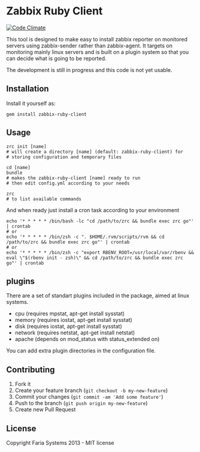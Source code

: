 Zabbix Ruby Client
====================

[![Code Climate](https://codeclimate.com/github/eduvo/zabbix-ruby-client.png)](https://codeclimate.com/github/eduvo/zabbix-ruby-client)

This tool is designed to make easy to install zabbix reporter on monitored servers using zabbix-sender rather than zabbix-agent. It targets on monitoring mainly linux servers and is built on a plugin system so that you can decide what is going to be reported.

The development is still in progress and this code is not yet usable.

## Installation

Install it yourself as:

    gem install zabbix-ruby-client

## Usage

    zrc init [name]
    # will create a directory [name] (default: zabbix-ruby-client) for
    # storing configuration and temporary files
    
    cd [name]
    bundle
    # makes the zabbix-ruby-client [name] ready to run
    # then edit config.yml according to your needs

    zrc 
    # to list available commands

And when ready just install a cron task according to your environment

    echo '* * * * * /bin/bash -lc "cd /path/to/zrc && bundle exec zrc go"' | crontab
    # or
    echo '* * * * * /bin/zsh -c ". $HOME/.rvm/scripts/rvm && cd /path/to/zrc && bundle exec zrc go"' | crontab
    # or
    echo '* * * * * /bin/zsh -c "export RBENV_ROOT=/usr/local/var/rbenv && eval \"$(rbenv init - zsh)\" && cd /path/to/zrc && bundle exec zrc go"' | crontab

## plugins

There are a set of standart plugins included in the package, aimed at linux systems.

* cpu (requires mpstat, apt-get install sysstat)
* memory (requires iostat, apt-get install sysstat)
* disk (requires iostat, apt-get install sysstat)
* network (requires netstat, apt-get install netstat)
* apache (depends on mod_status with status_extended on)

You can add extra plugin directories in the configuration file.

## Contributing

1. Fork it
2. Create your feature branch (`git checkout -b my-new-feature`)
3. Commit your changes (`git commit -am 'Add some feature'`)
4. Push to the branch (`git push origin my-new-feature`)
5. Create new Pull Request

## License

Copyright Faria Systems 2013 - MIT license
